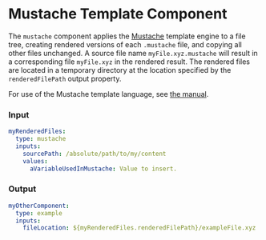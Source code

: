 # Mustache Template Component

The `mustache` component applies the [Mustache](https://mustache.github.io/) template engine to a file tree, creating rendered versions of each `.mustache` file, and copying all other files unchanged. A source file name `myFile.xyz.mustache` will result in a corresponding file `myFile.xyz` in the rendered result. The rendered files are located in a temporary directory at the location specified by the `renderedFilePath` output property.

For use of the Mustache template language, see [the manual](https://mustache.github.io/mustache.5.html).

### Input

```yml
myRenderedFiles:
  type: mustache
  inputs:
    sourcePath: /absolute/path/to/my/content
    values:
      aVariableUsedInMustache: Value to insert.
```

### Output

```yml
myOtherComponent:
  type: example
  inputs:
    fileLocation: ${myRenderedFiles.renderedFilePath}/exampleFile.xyz
```
